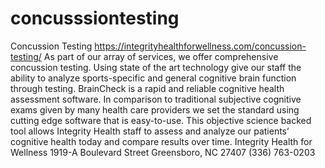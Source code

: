 # concusssiontesting
Concussion Testing  https://integrityhealthforwellness.com/concussion-testing/  As part of our array of services, we offer comprehensive concussion testing. Using state of the art technology give our staff the ability to analyze sports-specific and general cognitive brain function through testing.  BrainCheck is a rapid and reliable cognitive health assessment software. In comparison to traditional subjective cognitive exams given by many health care providers we set the standard using cutting edge software that is easy-to-use.  This objective science backed tool allows Integrity Health staff to assess and analyze our patients’ cognitive health today and compare results over time.   Integrity Health for Wellness 1919-A Boulevard Street Greensboro, NC 27407 (336) 763-0203
